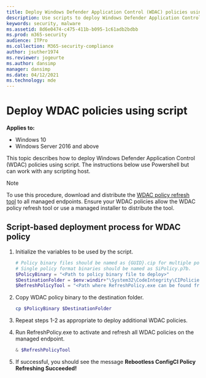 ```yaml
---
title: Deploy Windows Defender Application Control (WDAC) policies using script (Windows 10)
description: Use scripts to deploy Windows Defender Application Control (WDAC) policies. Learn how with this step-by-step guide.
keywords: security, malware
ms.assetid: 8d6e0474-c475-411b-b095-1c61adb2bdbb
ms.prod: m365-security
audience: ITPro
ms.collection: M365-security-compliance
author: jsuther1974
ms.reviewer: jogeurte
ms.author: dansimp
manager: dansimp
ms.date: 04/12/2021
ms.technology: mde
---
```


# Deploy WDAC policies using script

**Applies to:**

- Windows 10
- Windows Server 2016 and above

This topic describes how to deploy Windows Defender Application Control (WDAC) policies using script. The instructions below use Powershell but can work with any scripting host.

> [!NOTE]
> To use this procedure, download and distribute the [WDAC policy refresh tool](https://aka.ms/refreshpolicy) to all managed endpoints. Ensure your WDAC policies allow the WDAC policy refresh tool or use a managed installer to distribute the tool.

## Script-based deployment process for WDAC policy

1. Initialize the variables to be used by the script.

    ```powershell
    # Policy binary files should be named as {GUID}.cip for multiple policy format files (where {GUID} = <PolicyId> from the Policy XML)
    # Single policy format binaries should be named as SiPolicy.p7b.
    $PolicyBinary = "<Path to policy binary file to deploy>"
    $DestinationFolder = $env:windir+"\System32\CodeIntegrity\CIPolicies\Active\"
    $RefreshPolicyTool = "<Path where RefreshPolicy.exe can be found from managed endpoints>"
    ```

2. Copy WDAC policy binary to the destination folder.

   ```powershell
   cp $PolicyBinary $DestinationFolder
   ```

3. Repeat steps 1-2 as appropriate to deploy additional WDAC policies.
4. Run RefreshPolicy.exe to activate and refresh all WDAC policies on the managed endpoint.

   ```powershell
   & $RefreshPolicyTool
   ```

5. If successful, you should see the message **Rebootless ConfigCI Policy Refreshing Succeeded!**
